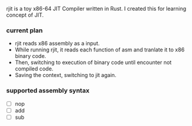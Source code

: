 rjit is a toy x86-64 JIT Compiler written in Rust.
I created this for learning concept of JIT.

### current plan
* rjit reads x86 assembly as a input.
* While running rjit, it reads each function of asm and tranlate it to x86 binary code.
* Then, switching to execution of binary code until encounter not compiled code.
* Saving the context, switching to jit again.

### supported assembly syntax
- [ ] nop
- [ ] add
- [ ] sub